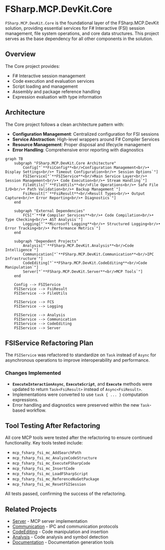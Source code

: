 # FSharp.MCP.DevKit.Core

`FSharp.MCP.DevKit.Core` is the foundational layer of the FSharp.MCP.DevKit solution, providing essential services for F# Interactive (FSI) session management, file system operations, and core data structures. This project serves as the base dependency for all other components in the solution.

## Overview

The Core project provides:
- F# Interactive session management
- Code execution and evaluation services
- Script loading and management
- Assembly and package reference handling
- Expression evaluation with type information

## Architecture

The Core project follows a clean architecture pattern with:
- **Configuration Management**: Centralized configuration for FSI sessions
- **Service Abstraction**: High-level wrappers around F# Compiler Services
- **Resource Management**: Proper disposal and lifecycle management
- **Error Handling**: Comprehensive error reporting with diagnostics

```mermaid
graph TB
    subgraph "FSharp.MCP.DevKit.Core Architecture"
        Config["`**FsiConfig**<br/>Configuration Management<br/>• Display Settings<br/>• Timeout Configuration<br/>• Session Options`"]
        FSIService["`**FSIService**<br/>Main Service Layer<br/>• Session Management<br/>• Code Execution<br/>• Stream Handling`"]
        FileUtils["`**FileUtils**<br/>File Operations<br/>• Safe File I/O<br/>• Path Validation<br/>• Backup Management`"]
        FsiResult["`**FsiResult**<br/>Result Types<br/>• Output Capture<br/>• Error Reporting<br/>• Diagnostics`"]
    end
    
    subgraph "External Dependencies"
        FCS["`**F# Compiler Services**<br/>• Code Compilation<br/>• Type Checking<br/>• AST Analysis`"]
        Logging["`**Microsoft Logging**<br/>• Structured Logging<br/>• Error Tracking<br/>• Performance Metrics`"]
    end
    
    subgraph "Dependent Projects"
        Analysis["`**FSharp.MCP.DevKit.Analysis**<br/>Code Intelligence`"]
        Communication["`**FSharp.MCP.DevKit.Communication**<br/>IPC Infrastructure`"]
        CodeEditing["`**FSharp.MCP.DevKit.CodeEditing**<br/>Code Manipulation`"]
        Server["`**FSharp.MCP.DevKit.Server**<br/>MCP Tools`"]
    end
    
    Config --> FSIService
    FSIService --> FsiResult
    FSIService --> FileUtils
    
    FSIService --> FCS
    FSIService --> Logging
    
    FSIService --> Analysis
    FSIService --> Communication
    FSIService --> CodeEditing
    FSIService --> Server
```

## FSIService Refactoring Plan

The `FSIService` was refactored to standardize on `Task` instead of `Async` for asynchronous operations to improve interoperability and performance.

### Changes Implemented

-   **`ExecuteInteractionAsync`**, **`ExecuteScript`**, and **`Execute`** methods were updated to return `Task<FsiResult>` instead of `Async<FsiResult>`.
-   Implementations were converted to use `task { ... }` computation expressions.
-   Error handling and diagnostics were preserved within the new `Task`-based workflow.

## Tool Testing After Refactoring

All core MCP tools were tested after the refactoring to ensure continued functionality. Key tools tested include:

-   `mcp_fsharp_fsi_mc_AddSearchPath`
-   `mcp_fsharp_fsi_mc_AnalyzeCodeStructure`
-   `mcp_fsharp_fsi_mc_ExecuteFSharpCode`
-   `mcp_fsharp_fsi_mc_InsertCode`
-   `mcp_fsharp_fsi_mc_LoadFSharpScript`
-   `mcp_fsharp_fsi_mc_ReferenceNuGetPackage`
-   `mcp_fsharp_fsi_mc_ResetFSISession`

All tests passed, confirming the success of the refactoring.

## Related Projects

- [Server](../Server/) - MCP server implementation
- [Communication](../Communication/) - IPC and communication protocols
- [CodeEditing](../CodeEditing/) - Code manipulation and insertion
- [Analysis](../Analysis/) - Code analysis and symbol detection
- [Documentation](../Documentation/) - Documentation generation tools
